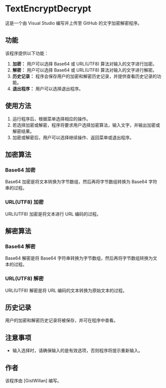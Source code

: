 # TextEncryptDecrypt

这是一个由 Visual Studio 编写并上传至 GitHub 的文字加密解密程序。

## 功能

该程序提供以下功能：

1. **加密：** 用户可以选择 Base64 或 URL(UTF8) 算法对输入的文字进行加密。
2. **解密：** 用户可以选择 Base64 或 URL(UTF8) 算法对输入的文字进行解密。
3. **历史记录：** 程序会保存用户的加密和解密历史记录，并提供查看历史记录的功能。
4. **退出程序：** 用户可以选择退出程序。

## 使用方法

1. 运行程序后，根据菜单选择相应的操作。
2. 若选择加密或解密，程序将要求用户选择加密算法，输入文字，并输出加密或解密结果。
3. 加密或解密后，用户可以选择继续操作、返回菜单或退出程序。

## 加密算法

### Base64 加密

Base64 加密是将文本转换为字节数组，然后再将字节数组转换为 Base64 字符串的过程。

### URL(UTF8) 加密

URL(UTF8) 加密是将文本进行 URL 编码的过程。

## 解密算法

### Base64 解密

Base64 解密是将 Base64 字符串转换为字节数组，然后再将字节数组转换为文本的过程。

### URL(UTF8) 解密

URL(UTF8) 解密是将 URL 编码的文本转换为原始文本的过程。

## 历史记录

用户的加密和解密历史记录将被保存，并可在程序中查看。

## 注意事项

- 输入选择时，请确保输入的是有效选项，否则程序将提示重新输入。

## 作者

该程序由 [GistWillan] 编写。

